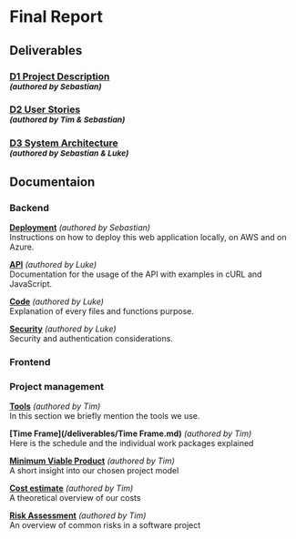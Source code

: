 # Final Report

## Deliverables
### [D1 Project Description](/deliverables/d1_project_description.md) <br><sup>*(authored by Sebastian)*<sup/>
### [D2 User Stories](/deliverables/d2_user_stories.md) <br><sup>*(authored by Tim & Sebastian)*<sup/>
### [D3 System Architecture](/deliverables/d3_system_architecture.md) <br><sup>*(authored by Sebastian & Luke)*<sup/>

## Documentaion
### Backend
**[Deployment](/deliverables/deployment.md)** *(authored by Sebastian)* <br>
Instructions on how to deploy this web application locally, on AWS and on Azure. 

**[API](/deliverables/API_Documentation.md)** *(authored by Luke)* <br>
Documentation for the usage of the API with examples in cURL and JavaScript. 

**[Code](/deliverables/doc.md)** *(authored by Luke)* <br>
Explanation of every files and functions purpose. 

**[Security](/deliverables/security.md)** *(authored by Luke)* <br>
Security and authentication considerations. 

### Frontend

### Project management
**[Tools](/deliverables/Tools.md)** *(authored by Tim)* <br>
In this section we briefly mention the tools we use.

**[Time Frame](/deliverables/Time Frame.md)** *(authored by Tim)* <br>
Here is the schedule and the individual work packages explained 

**[Minimum Viable Product](/deliverables/mvp.md)** *(authored by Tim)* <br>
A short insight into our chosen project model 

**[Cost estimate](/deliverables/Cost_estimate.md)** *(authored by Tim)* <br>
A theoretical overview of our costs

**[Risk Assessment](/deliverables/Risk_Assessment.md)** *(authored by Tim)* <br>
An overview of common risks in a software project



